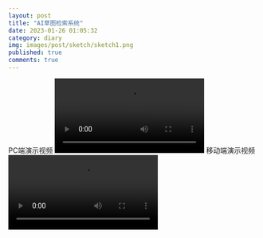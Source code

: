 ```yaml
---
layout: post
title: "AI草图检索系统"
date: 2023-01-26 01:05:32
category: diary
img: images/post/sketch/sketch1.png
published: true
comments: true
---
```

<!-- more -->
PC端演示视频
 <video class="video" src="../../videos/sketch_PC.mp4" controls></video>
移动端演示视频
 <video class="video" src="../../videos/sketch_mobile.mp4" controls></video>

